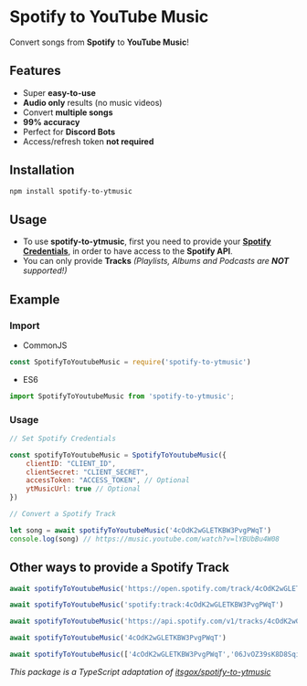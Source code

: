 # Spotify to YouTube Music

Convert songs from **Spotify** to **YouTube Music**!

## Features

- Super **easy-to-use**
- **Audio only** results (no music videos)
- Convert **multiple songs**
- **99% accuracy**
- Perfect for **Discord Bots**
- Access/refresh token **not required**

## Installation

```bash
npm install spotify-to-ytmusic
```

## Usage

- To use **spotify-to-ytmusic**, first you need to provide your **[Spotify Credentials](https://www.avermedia.com/us/creator_central_spotify)**, in order to have access to the **Spotify API**.
- You can only provide **Tracks** *(Playlists, Albums and Podcasts are **NOT** supported!)*

## Example

### Import

- CommonJS

```javascript
const SpotifyToYoutubeMusic = require('spotify-to-ytmusic')
```

- ES6

```typescript
import SpotifyToYoutubeMusic from 'spotify-to-ytmusic';
```

### Usage

```javascript
// Set Spotify Credentials

const spotifyToYoutubeMusic = SpotifyToYoutubeMusic({
    clientID: "CLIENT_ID",
    clientSecret: "CLIENT_SECRET",
    accessToken: "ACCESS_TOKEN", // Optional
    ytMusicUrl: true // Optional
})

// Convert a Spotify Track

let song = await spotifyToYoutubeMusic('4cOdK2wGLETKBW3PvgPWqT')
console.log(song) // https://music.youtube.com/watch?v=lYBUbBu4W08
```

## Other ways to provide a Spotify Track

```javascript
await spotifyToYoutubeMusic('https://open.spotify.com/track/4cOdK2wGLETKBW3PvgPWqT')
```
```javascript
await spotifyToYoutubeMusic('spotify:track:4cOdK2wGLETKBW3PvgPWqT')
```
```javascript
await spotifyToYoutubeMusic('https://api.spotify.com/v1/tracks/4cOdK2wGLETKBW3PvgPWqT')
```
```javascript
await spotifyToYoutubeMusic('4cOdK2wGLETKBW3PvgPWqT')
```
```javascript
await spotifyToYoutubeMusic(['4cOdK2wGLETKBW3PvgPWqT','06JvOZ39sK8D8SqiqfaxDU'])
```

*This package is a TypeScript adaptation of [itsgox/spotify-to-ytmusic](https://github.com/itsgox/spotify-to-ytmusic)*
